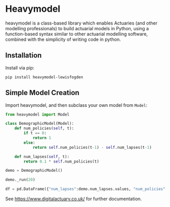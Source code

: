 # Heavymodel

heavymodel is a class-based library which enables Actuaries (and other modelling professionals) to build actuarial models in Python, using a function-based syntax similar to other actuarial modelling software, combined with the simplicity of writing code in python.

## Installation

Install via pip:

`pip install heavymodel-lewisfogden`

## Simple Model Creation

Import heavymodel, and then subclass your own model from `Model`:

```python
from heavymodel import Model

class DemographicModel(Model):
	def num_policies(self, t):
		if t == 0:
			return 1
		else:
			return self.num_policies(t-1) - self.num_lapses(t-1)

	def num_lapses(self, t):
		return 0.1 * self.num_policies(t)

demo = DemographicModel()

demo._run(20)

df = pd.DataFrame({"num_lapses":demo.num_lapses.values, "num_policies":demo.num_policies.values})
```

See https://www.digitalactuary.co.uk/ for further documentation.


